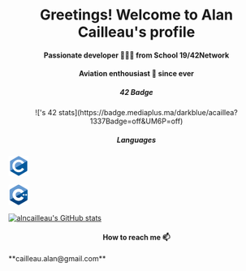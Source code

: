 <h1 align="center">Greetings! Welcome to Alan Cailleau's profile</h1>
<h4 align="center">Passionate developer 👨🏼‍💻 from School 19/42Network</h4>
<h4 align="center">Aviation enthousiast 🛫 since ever</h4>

<h5 align="center">42 Badge</h5>
<p align="center">
![<acaillea>'s 42 stats](https://badge.mediaplus.ma/darkblue/acaillea?1337Badge=off&UM6P=off)</p>

<h5 align="center">Languages</h5>
<p align="left"> 
  <a target="_blank" rel="noreferrer"> <img       src="https://raw.githubusercontent.com/devicons/devicon/master/icons/c/c-original.svg" alt="c" width="40" height="40"/> </a>
  
  <a target="_blank" rel="noreferrer"> <img src="https://raw.githubusercontent.com/devicons/devicon/master/icons/cplusplus/cplusplus-original.svg" alt="cplusplus" width="40" height="40"/> </a> 

[![alncailleau's GitHub stats](https://github-readme-stats.vercel.app/api?username=alncailleau)](https://github.com/anuraghazra/github-readme-stats)


<h4 align="center">How to reach me 📫</h4>
<p>**cailleau.alan@gmail.com**</p>
